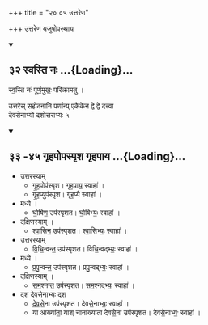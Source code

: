 +++
title = "२० ०५ उत्तरेण"

+++
उत्तरेण यजुषोपस्थाय  

<div class="js_include" includetitle="false" newlevelforh1="2" unfilled url="/vedAH_yajuH/taittirIyam/sUtram/ApastambaH/gRhyam/ekAgnikANDam/vishvAsa-prastutiH/2_18/32_svasti_naH.md">
<details open><summary><h2>३२ स्वस्ति नः ...{Loading}...</h2></summary>


स्व॒स्ति नः॑ पूर्ण॒मुखः॒ परि॑क्रामतु ।  

</details>
</div>

उत्तरैस् सहोदनानि पर्णान्य् एकैकेन द्वे द्वे दत्त्वा  
देवसेनाभ्यो दशोत्तराभ्यः ५

<div class="js_include" includetitle="false" newlevelforh1="2" unfilled url="/vedAH_yajuH/taittirIyam/sUtram/ApastambaH/gRhyam/ekAgnikANDam/vishvAsa-prastutiH/2_18/33_-41_gRhapopaspRsha_gRhapAya.md">
<details open><summary><h2>३३ -४५ गृहपोपस्पृश गृहपाय ...{Loading}...</h2></summary>


- उत्तरस्याम्
  - गृ॒ह॒पोप॑स्पृश। गृह॒पाय॒ स्वाहा॑ ।  
  - गृ॒ह॒प्युप॑स्पृश। गृह॒प्यै स्वाहा॑ ।
- मध्ये ।
  - घो॒षिण॒ उप॑स्पृशत। घो॒षिभ्यः॒ स्वाहा॑ ।
- दक्षिणस्याम् ।
  -  श्वा॒सिन॒ उप॑स्पृशत। श्वा॒सिभ्यः॒ स्वाहा॑ ।
- उत्तरस्याम्
  - वि॒चि॒न्वन्त॒ उप॑स्पृशत। विचि॒न्वद्भ्यः॒ स्वाहा॑ ।
- मध्ये ।
  -  प्र॒पु॒न्वन्त॒ उप॑स्पृशत। प्रपु॒न्वद्भ्यः॒ स्वाहा॑ ।
- दक्षिणस्याम् ।
  - स॒म॒श्नन्त॒ उप॑स्पृशत। सम॒श्नद्भ्यः॒ स्वाहा॑ ।
- दश देवसेनाभ्यः दश
  - दे॒व॒से॒ना उप॑स्पृशत। देवसे॒नाभ्यः॒ स्वाहा॑ ।  
  - या आख्या॑ता॒ याश् चाना॑ख्याता देवसे॒ना उप॑स्पृशत। देवसे॒नाभ्यः॒ स्वाहा॑ ।


</details>
</div>
